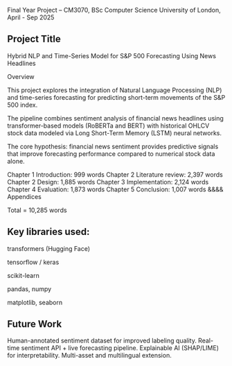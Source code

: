Final Year Project – CM3070, BSc Computer Science
University of London, April - Sep 2025

## Project Title

Hybrid NLP and Time-Series Model for S&P 500 Forecasting Using News Headlines

Overview

This project explores the integration of Natural Language Processing (NLP) and time-series forecasting for predicting short-term movements of the S&P 500 index.

The pipeline combines sentiment analysis of financial news headlines using transformer-based models (RoBERTa and BERT) with historical OHLCV stock data modeled via Long Short-Term Memory (LSTM) neural networks.

The core hypothesis: financial news sentiment provides predictive signals that improve forecasting performance compared to numerical stock data alone.

Chapter 1 Introduction: 999 words
Chapter 2 Literature review: 2,397 words
Chapter 2 Design: 1,885 words
Chapter 3 Implementation: 2,124 words
Chapter 4 Evaluation: 1,873 words
Chapter 5 Conclusion: 1,007 words
&&&& Appendices

Total = 10,285 words

## Key libraries used:

transformers (Hugging Face)

tensorflow / keras

scikit-learn

pandas, numpy

matplotlib, seaborn


## Future Work

Human-annotated sentiment dataset for improved labeling quality.
Real-time sentiment API + live forecasting pipeline.
Explainable AI (SHAP/LIME) for interpretability.
Multi-asset and multilingual extension.
